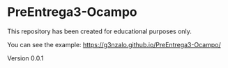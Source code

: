 # PreEntrega3-Ocampo
This repository has been created for educational purposes only. 

You can see the example:  https://g3nzalo.github.io/PreEntrega3-Ocampo/

Version 0.0.1